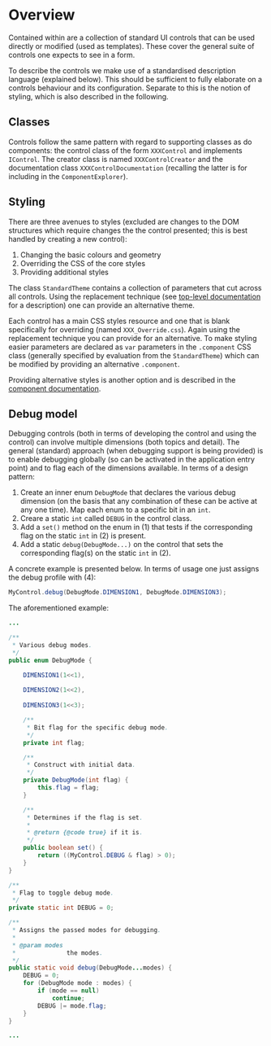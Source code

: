 # Overview

Contained within are a collection of standard UI controls that can be used directly or modified (used as templates).  These cover the general suite of controls one expects to see in a form.

To describe the controls we make use of a standardised description language (explained below). This should be sufficient to fully elaborate on a controls behaviour and its configuration. Separate to this is the notion of styling, which is also described in the following.

## Classes

Controls follow the same pattern with regard to supporting classes as do components: the control class of the form `XXXControl` and implements `IControl`. The creator class is named `XXXControlCreator` and the documentation class `XXXControlDocumentation` (recalling the latter is for including in the `ComponentExplorer`).

## Styling

There are three avenues to styles (excluded are changes to the DOM structures which require changes the the control presented; this is best handled by creating a new control):

1. Changing the basic colours and geometry
2. Overriding the CSS of the core styles
3. Providing additional styles

The class `StandardTheme` contains a collection of parameters that cut across all controls. Using the replacement technique (see [top-level documentation](../../) for a description) one can provide an alternative theme.

Each control has a main CSS styles resource and one that is blank specifically for overriding (named `XXX_Override.css`). Again using the replacement technique you can provide for an alternative.  To make styling easier parameters are declared as `var` parameters in the `.component` CSS class (generally specified by evaluation from the `StandardTheme`) which can be modified by providing an alternative `.component`.

Providing alternative styles is another option and is described in the [component documentation](../../component/).

## Debug model

Debugging controls (both in terms of developing the control and using the control) can involve multiple dimensions (both topics and detail). The general (standard) approach (when debugging support is being provided) is to enable debugging globally (so can be activated in the application entry point) and to flag each of the dimensions available. In terms of a design pattern:

1. Create an inner enum `DebugMode` that declares the various debug dimension (on the basis that any combination of these can be active at any one time). Map each enum to a specific bit in an `int`.
2. Creare a static `int` called `DEBUG` in the control class.
3. Add a `set()` method on the enum in (1) that tests if the corresponding flag on the static `int` in (2) is present.
4. Add a static `debug(DebugMode...)` on the control that sets the corresponding flag(s) on the static `int` in (2).

A concrete example is presented below. In terms of usage one just assigns the debug profile with (4):

```java
MyControl.debug(DebugMode.DIMENSION1, DebugMode.DIMENSION3);
```

The aforementioned example:

```java
...

/**
 * Various debug modes.
 */
public enum DebugMode {

    DIMENSION1(1<<1),
    
    DIMENSION2(1<<2),
    
    DIMENSION3(1<<3);

    /**
     * Bit flag for the specific debug mode.
     */
    private int flag;

    /**
     * Construct with initial data.
     */
    private DebugMode(int flag) {
        this.flag = flag;
    }

    /**
     * Determines if the flag is set.
     * 
     * @return {@code true} if it is.
     */
    public boolean set() {
        return ((MyControl.DEBUG & flag) > 0);
    }
}

/**
 * Flag to toggle debug mode.
 */
private static int DEBUG = 0;

/**
 * Assigns the passed modes for debugging.
 * 
 * @param modes
 *              the modes.
 */
public static void debug(DebugMode...modes) {
    DEBUG = 0;
    for (DebugMode mode : modes) {
        if (mode == null)
            continue;
        DEBUG |= mode.flag;
    }
}

...
```
